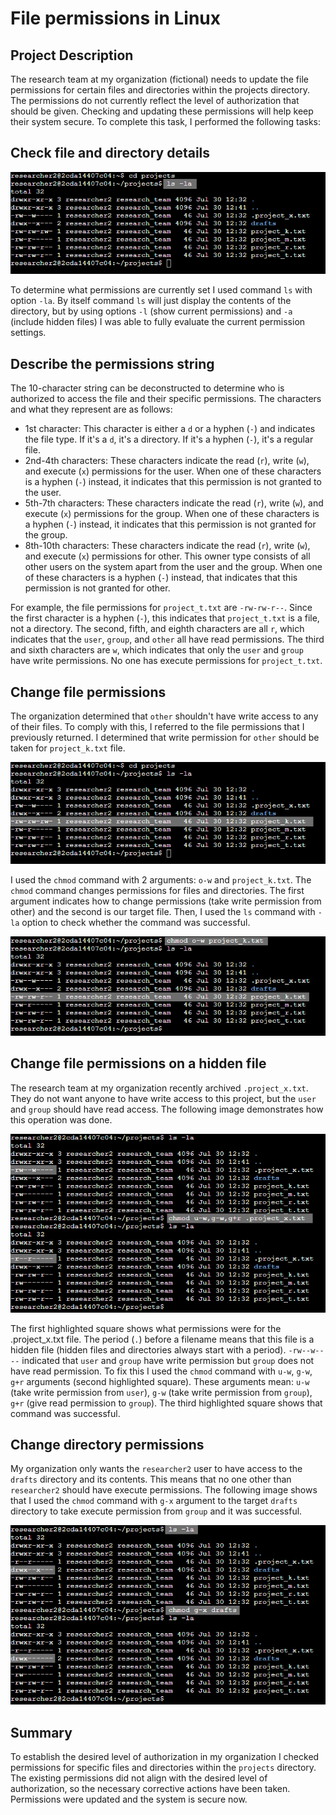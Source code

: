 # File permissions in Linux
## Project Description
The research team at my organization (fictional) needs to update the file permissions for certain files and directories within the projects directory. The permissions do not currently reflect the level of authorization that should be given. Checking and updating these permissions will help keep their system secure. To complete this task, I performed the following tasks:

## Check file and directory details

![Image1](img/001.png)

To determine what permissions are currently set I used command `ls` with option `-la`. By itself command `ls` will just display the contents of the directory, but by using options `-l` (show current permissions) and `-a` (include hidden files) I was able to fully evaluate the current permission settings.

## Describe the permissions string
The 10-character string can be deconstructed to determine who is authorized to access the file and their specific permissions. The characters and what they represent are as follows:

- 1st character: This character is either a `d` or a hyphen (`-`) and indicates the file type. If it's a `d`, it's a directory. If it's a hyphen (`-`), it's a regular file.
- 2nd-4th characters: These characters indicate the read (`r`), write (`w`), and execute (`x`) permissions for the user. When one of these characters is a hyphen (`-`) instead, it indicates that this permission is not granted to the user.
- 5th-7th characters: These characters indicate the read (`r`), write (`w`), and execute (`x`) permissions for the group. When one of these characters is a hyphen (`-`) instead, it indicates that this permission is not granted for the group.
- 8th-10th characters: These characters indicate the read (`r`), write (`w`), and execute (`x`) permissions for other. This owner type consists of all other users on the system apart from the user and the group. When one of these characters is a hyphen (`-`) instead, that indicates that this permission is not granted for other.

For example, the file permissions for `project_t.txt` are `-rw-rw-r--`. Since the first character is a hyphen (`-`), this indicates that `project_t.txt` is a file, not a directory. The second, fifth, and eighth characters are all `r`, which indicates that the `user`, `group`, and `other` all have read permissions. The third and sixth characters are `w`, which indicates that only the `user` and `group` have write permissions. No one has execute permissions for `project_t.txt`.

## Change file permissions
The organization determined that `other` shouldn't have write access to any of their files. To comply with this, I referred to the file permissions that I previously returned. I determined that write permission for `other` should be taken for `project_k.txt` file.

![Image2](img/002.png)

I used the `chmod` command with 2 arguments: `o-w` and `project_k.txt`. The `chmod` command changes permissions for files and directories. The first argument indicates how to change permissions (take write permission from other) and the second is our target file.
Then, I used the `ls` command with `-la` option to check whether the command was successful.

![Image3](img/003.png)

## Change file permissions on a hidden file
The research team at my organization recently archived `.project_x.txt`. They do not want anyone to have write access to this project, but the `user` and `group` should have read access.
The following image demonstrates how this operation was done.

![Image4](img/004.png)

The first highlighted square shows what permissions were for the .project_x.txt file. The period (`.`) before a filename means that this file is a hidden file (hidden files and directories always start with a period).
 `-rw--w----` indicated that `user` and `group` have write permission but `group` does not have read permission. 
To fix this I used the `chmod` command with `u-w`, `g-w`, `g+r` arguments (second highlighted square). These arguments mean: `u-w` (take write permission from `user`), `g-w` (take write permission from `group`), `g+r` (give read permission to `group`). The third highlighted square shows that command was successful.

## Change directory permissions
My organization only wants the `researcher2` user to have access to the `drafts` directory and its contents. This means that no one other than `researcher2` should have execute permissions. The following image shows that I used the `chmod` command with `g-x` argument to the target `drafts` directory to take execute permission from `group` and it was successful.

![Image5](img/005.png)

## Summary
To establish the desired level of authorization in my organization I checked permissions for specific files and directories within the `projects` directory. The existing permissions did not align with the desired level of authorization, so the necessary corrective actions have been taken. Permissions were updated and the system is secure now.
